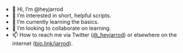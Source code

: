 - 👋 Hi, I’m @heyjarrod
- 👀 I’m interested in short, helpful scripts.
- 🌱 I’m currently learning the basics.
- 💞️ I’m looking to collaborate on learning.
- 📫 How to reach me via Twitter ([@_heyjarrod](https://twitter.com/_heyjarrod)) or elsewhere on the internet ([bio.link/jarrod](https://bio.link/jarrod)).

<!---
heyjarrod/heyjarrod is a ✨ special ✨ repository because its `README.md` (this file) appears on your GitHub profile.
You can click the Preview link to take a look at your changes.
--->
